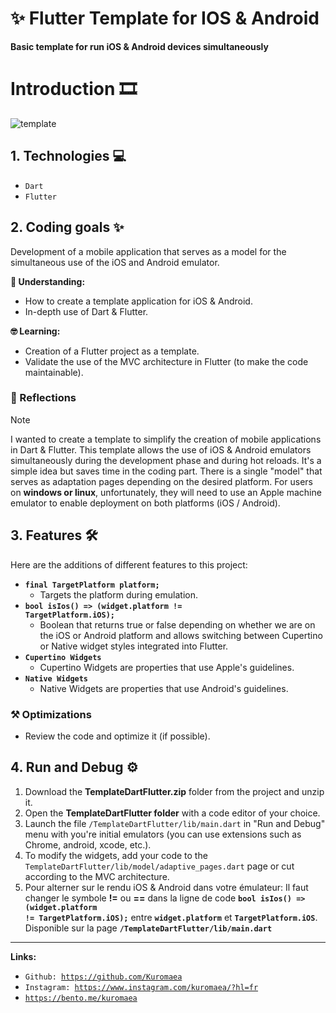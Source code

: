 # ✨ Flutter Template for IOS & Android

**Basic template for run iOS & Android devices simultaneously**

# Introduction 🎞

![template](https://github.com/Kuromaea/TemplateDartFlutter/assets/41955164/14af7a28-84f7-4931-b6c5-69a6c98c8695)

## 1. Technologies 💻

- <code>Dart</code>
- <code>Flutter</code>

## 2. Coding goals ✨

Development of a mobile application that serves as a model for the simultaneous use of the iOS and Android emulator.

**🤔 Understanding:**

- How to create a template application for iOS & Android.
- In-depth use of Dart & Flutter.

**🤓 Learning:**

- Creation of a Flutter project as a template.
- Validate the use of the MVC architecture in Flutter (to make the code maintainable).

### 🔁 Reflections

> [!NOTE]
> I wanted to create a template to simplify the creation of mobile applications in Dart & Flutter. This template allows the use of iOS & Android emulators simultaneously during the development phase and during hot reloads. It's a simple idea but saves time in the coding part. There is a single "model" that serves as adaptation pages depending on the desired platform. For users on **windows or linux**, unfortunately, they will need to use an Apple machine emulator to enable deployment on both platforms (iOS / Android). 

## 3. Features 🛠

Here are the additions of different features to this project:

- **<code>final TargetPlatform platform;</code>**
    - Targets the platform during emulation.
- **<code>bool isIos() => (widget.platform != TargetPlatform.iOS);</code>**
    - Boolean that returns true or false depending on whether we are on the iOS or Android platform and allows switching between Cupertino or Native widget styles integrated into Flutter.
- **<code>Cupertino Widgets</code>**    
    - Cupertino Widgets are properties that use Apple's guidelines.
- **<code>Native Widgets</code>**
    - Native Widgets are properties that use Android's guidelines.

### ⚒ Optimizations

- Review the code and optimize it (if possible).

## 4. Run and Debug ⚙

1. Download the **TemplateDartFlutter.zip** folder from the project and unzip it.
2. Open the **TemplateDartFlutter folder** with a code editor of your choice.
3. Launch the file <code>/TemplateDartFlutter/lib/main.dart</code> in "Run and Debug" menu with you're initial emulators (you can use extensions such as Chrome, android, xcode, etc.).
4. To modify the widgets, add your code to the <code>TemplateDartFlutter/lib/model/adaptive_pages.dart</code> page or cut according to the MVC architecture.
5. Pour alterner sur le rendu iOS & Android dans votre émulateur: Il faut changer le symbole **!=** ou **==** dans la ligne de code **<code>bool isIos() => (widget.platform != TargetPlatform.iOS);</code>** entre **<code>widget.platform</code>** et **<code>TargetPlatform.iOS</code>**. Disponible sur la page **<code>/TemplateDartFlutter/lib/main.dart</code>**

---

**Links:**

- <code>Github: https://github.com/Kuromaea</code>
- <code>Instagram: https://www.instagram.com/kuromaea/?hl=fr</code>
- <code>https://bento.me/kuromaea</code>
